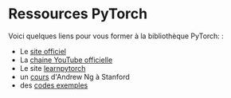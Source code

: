 # Ressources PyTorch
Voici quelques liens pour vous former à la bibliothèque PyTorch: : 
- Le [site officiel](https://pytorch.org/)
- La [chaine YouTube officielle](https://www.youtube.com/@PyTorch/videos)
- Le site [learnpytorch](https://www.learnpytorch.io/)
- un [cours](https://cs230.stanford.edu/blog/pytorch/) d'Andrew Ng à Stanford
- des [codes exemples](https://github.com/pytorch/examples)
